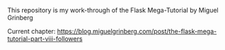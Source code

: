 This repository is my work-through of the Flask Mega-Tutorial by Miguel Grinberg

Current chapter: https://blog.miguelgrinberg.com/post/the-flask-mega-tutorial-part-viii-followers